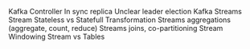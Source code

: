 Kafka Controller
In sync replica
Unclear leader election
Kafka Streams
Stream Stateless vs Statefull Transformation
Streams aggregations (aggregate, count, reduce)
Streams joins, co-partitioning
Stream Windowing
Stream vs Tables


 

